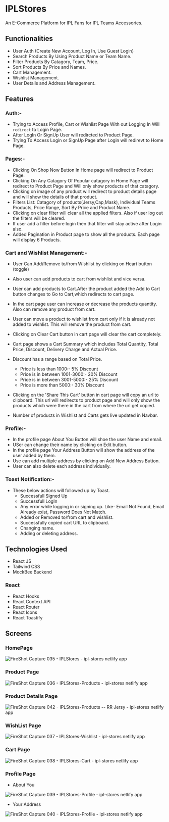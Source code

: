 # IPLStores

An E-Commerce Platform for IPL Fans for  IPL Teams Accessories.

## Functionalities

* User Auth (Create New Account, Log In, Use Guest Login)
* Search Products By Using Product Name or Team Name.
* Filter Products By Catagory, Team, Price.
* Sort Products By Price and Names.
* Cart Management.
* Wishlist Management.
* User Details and Address Management.

## Features

### Auth:-

* Trying to Access Profile, Cart or Wishlist Page With out Logging In Will <code>redirect</code> to Login Page.
* After LogIn Or SignUp User will redircted to Product Page.
* Trying To Access Login or SignUp Page after Login will redirevt to Home Page.

### Pages:- 

* Clicking On Shop Now Button In Home page will redirect to Product Page.
* Clicking On Any Catagory Of Popular catagory in Home Page will redirect to Product Page and Will only show products of that catagory.
* Clicking on image of any product will redirect to product details page and will show the details of that product.
* Filters List: Catagory of products(Jersy,Cap,Mask), Individual Teams Products, Price Range, Sort By Price and Product Name.
* Clicking on clear filter will clear all the applied filters. Also if user log out the filters will be cleared.
* If user add a filter before login then that filter will stay active after Login also.
* Added Pagination in Product page to show all the products. Each page will display 6 Products.

### Cart and Wishlist Management:-

* User Can Add/Remove to/from Wishlist by clicking on Heart button (toggle)
* Also user can add products to cart from wishlist and vice versa.
* User can add products to Cart.After the product added the Add to Cart button changes to Go to Cart,which redirects to cart page.
* In the cart page user can increase or decrease the products quantity. Also can remove any product from cart.
* User can move a product to wishlist from cart only if it is already not added to wishlist. This will remove the product from cart.
* Clicking on Clear Cart button in cart page will clear the cart completely.
* Cart page shows a Cart Summary which includes Total Quantity, Total Price, Discount, Delivery Charge and Actual Price.
* Discount has a range based on Total Price.
    - Price is less than 1000:- 5% Discount
    - Price is in between 1001-3000:- 20% Discount
    - Price is in between 3001-5000:- 25% Discount
    - Price is more than 5000:- 30% Discount

* Clicking on the 'Share This Cart' button in cart page will copy an url to clipboard. This url will redirects to product page and will only show the products which were there in the cart from where the url get copied. 
* Number of products in Wishlist and Carts gets live updated in Navbar.

### Profile:-

* In the profile page About You Button will shoe the user Name and email.
* USer can change their name by clicking on Edit button.
* In the profile page Your Address Button will show the address of the user added by them. 
* Use can add multiple address by clicking on Add New Address Button. 
* User can also delete each address individually.

### Toast Notification:-

* These below actions will followed up by Toast.
    - Successfull Signed Up
    - Successfull LogIn
    - Any error while logging in or signing up. Like- Email Not Found, Email Already exist, Password Does Not Match.
    - Added or Removed to/from cart and wishlist.
    - Successfully copied cart URL to clipboard.
    - Changing name.
    - Adding or deleting address.

## Technologies Used

- React JS
- Tailwind CSS 
- MockBee Backend 

### React

* React Hooks
* React Context API
* React Router
* React Icons
* React Toastify

## Screens

### HomePage

![FireShot Capture 035 - IPLStores - ipl-stores netlify app](https://user-images.githubusercontent.com/94280354/179392835-506e2e41-1a94-42db-ad01-0a8e75d18df0.png)




### Product Page

![FireShot Capture 036 - IPLStores-Products - ipl-stores netlify app](https://user-images.githubusercontent.com/94280354/179392905-9bd12d59-2927-429c-84ce-4a0ea596e1c4.png)




### Product Details Page

![FireShot Capture 042 - IPLStores-Products -- RR Jersy - ipl-stores netlify app](https://user-images.githubusercontent.com/94280354/179393201-cc445c9b-a2ef-46a7-ae0b-e544484d5d0b.png)




### WishList Page

![FireShot Capture 037 - IPLStores-Wishlist - ipl-stores netlify app](https://user-images.githubusercontent.com/94280354/179393005-a1bb2502-d9bb-424e-a296-0bea89d800ce.png)




### Cart Page

![FireShot Capture 038 - IPLStores-Cart - ipl-stores netlify app](https://user-images.githubusercontent.com/94280354/179393049-904f922d-5a77-4be4-95ed-2ba24beeeaa1.png)




### Profile Page

* About You

![FireShot Capture 039 - IPLStores-Profile - ipl-stores netlify app](https://user-images.githubusercontent.com/94280354/179393112-d35935b0-9762-4869-ac0a-654ce11a048a.png)

* Your Address

![FireShot Capture 040 - IPLStores-Profile - ipl-stores netlify app](https://user-images.githubusercontent.com/94280354/179393158-36590bf6-b03f-48e4-9590-056c9870f1ea.png)

